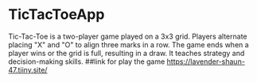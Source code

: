 # TicTacToeApp
Tic-Tac-Toe is a two-player game played on a 3x3 grid. Players alternate placing "X" and "O" to align three marks in a row. The game ends when a player wins or the grid is full, resulting in a draw. It teaches strategy and decision-making skills.
##link for play the game
https://lavender-shaun-47.tiiny.site/
